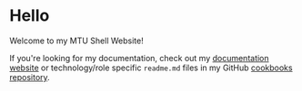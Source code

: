 <!-- title: Home -->
<!-- subtitle: spicyFajitas -->

# Hello

Welcome to my MTU Shell Website!

If you're looking for my documentation, check out my [documentation website](https://spicyfajitas.github.io/cookbooks/) or technology/role specific `readme.md` files in my GitHub [cookbooks repository](https://github.com/spicyFajitas/cookbooks).
